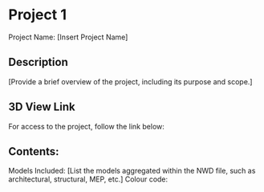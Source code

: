 # Project 1
Project Name: [Insert Project Name]

## Description
[Provide a brief overview of the project, including its purpose and scope.]

## 3D View Link
For access to the project, follow the link below:


## Contents:
Models Included: [List the models aggregated within the NWD file, such as architectural, structural, MEP, etc.]
Colour code:

